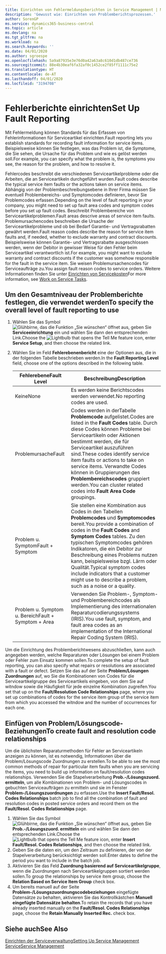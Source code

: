 ```yaml
---
title: Einrichten von Fehlermeldungsberichten in Service Management | Microsoft Docs
description: 'Gewusst wie: Einrichten von Problemberichtsprozessen.'
author: SorenGP
ms.service: dynamics365-business-central
ms.topic: article
ms.devlang: na
ms.tgt_pltfrm: na
ms.workload: na
ms.search.keywords: ''
ms.date: 04/01/2020
ms.author: sgroespe
ms.openlocfilehash: 5a9a87935e3e76d0a42a63a8c610d1db487ce736
ms.sourcegitcommit: 88e4b30eaf6fa32af0c1452ce2f85ff1111c75e2
ms.translationtype: HT
ms.contentlocale: de-AT
ms.lasthandoff: 04/01/2020
ms.locfileid: "3194708"
---
```

# <a name="set-up-fault-reporting"></a><span data-ttu-id="d7235-103">Fehlerberichte einrichten</span><span class="sxs-lookup"><span data-stu-id="d7235-103">Set Up Fault Reporting</span></span>
<span data-ttu-id="d7235-104">Mit Fehlermeldung können Standards für das Erfassen von Fehlerinformationen für Serviceartikel einrichten.</span><span class="sxs-lookup"><span data-stu-id="d7235-104">Fault reporting lets you establish standards for recording fault information for service items.</span></span> <span data-ttu-id="d7235-105">Beispielsweise können Sie festlegen, was das Problem ist, die Symptome, die Sie sehen, die Ursache für das Problem und wie es gelöst werden soll.</span><span class="sxs-lookup"><span data-stu-id="d7235-105">For example, you can specify what the problem is, the symptoms you see, the reason for the problem, and how to resolve it.</span></span>  

<span data-ttu-id="d7235-106">Fehlercodes beschreibt die verschiedenen Serviceartikelprobleme oder die Arbeiten, die an Serviceartikeln durchgeführt wurden.</span><span class="sxs-lookup"><span data-stu-id="d7235-106">Fault codes describe the typical service item faults or the actions taken on service items.</span></span> <span data-ttu-id="d7235-107">Abhängig von der Problembeschreibungsebene in Ihrer Firma müssen Sie eventuell Problembereichs- und Symptomcodes definieren, bevor Sie Problemcodes erfassen.</span><span class="sxs-lookup"><span data-stu-id="d7235-107">Depending on the level of fault reporting in your company, you might need to set up fault area codes and symptom codes before you set up fault codes.</span></span> <span data-ttu-id="d7235-108">Beschreibt Problembereiche von Serviceartikelproblemen.</span><span class="sxs-lookup"><span data-stu-id="d7235-108">Fault areas descrive areas of service item faults.</span></span> <span data-ttu-id="d7235-109">Problemursachencodes beschreiben die Ursache der Serviceartikelprobleme und ob bei Bedarf Garantie- und Vertragsrabatten gewährt werden.</span><span class="sxs-lookup"><span data-stu-id="d7235-109">Fault reason codes describe the reason for service item faults and, if needed, whether to exclude warranty and contract discounts.</span></span> <span data-ttu-id="d7235-110">Beispielsweise können Garantie- und Vertragsrabatte ausgeschlossen werden, wenn der Debitor in gewisser Weise für den Fehler beim Serviceartikel verantwortlich ist.</span><span class="sxs-lookup"><span data-stu-id="d7235-110">For example, you might want to exclude warranty and contract discounts if the customer was somehow responsible for the fault in the service item.</span></span> <span data-ttu-id="d7235-111">Sie weisen Problemursachencodes für Serviceaufträge zu.</span><span class="sxs-lookup"><span data-stu-id="d7235-111">You assign fault reason codes to service orders.</span></span> <span data-ttu-id="d7235-112">Weitere Informationen finden Sie unter [Einrichten von Servicekosten](service-how-to-work-on-service-tasks.md)</span><span class="sxs-lookup"><span data-stu-id="d7235-112">For more information, see [Work on Service Tasks](service-how-to-work-on-service-tasks.md).</span></span>  

## <a name="to-specify-the-overall-level-of-fault-reporting-to-use"></a><span data-ttu-id="d7235-113">Um den Gesamtniveau der Problemberichte festlegen, die verwendet werden</span><span class="sxs-lookup"><span data-stu-id="d7235-113">To specify the overall level of fault reporting to use</span></span>
1. <span data-ttu-id="d7235-114">Wählen Sie das Symbol ![Glühbirne, das die Funktion „Sie wünschen“ öffnet](media/ui-search/search_small.png "Tell Me-Funktion") aus, geben Sie **Serviceeinrichtung** ein und wählen Sie dann den entsprechenden Link.</span><span class="sxs-lookup"><span data-stu-id="d7235-114">Choose the ![Lightbulb that opens the Tell Me feature](media/ui-search/search_small.png "Tell me what you want to do") icon, enter **Service Setup**, and then choose the related link.</span></span>
2. <span data-ttu-id="d7235-115">Wählen Sie im Feld **Fehlerebenenbericht** eine der Optionen aus, die in der folgenden Tabelle beschrieben werden.</span><span class="sxs-lookup"><span data-stu-id="d7235-115">In the **Fault Reporting Level** field, choose one of the options described in the following table.</span></span>  

    |<span data-ttu-id="d7235-116">**Fehlerebene**</span><span class="sxs-lookup"><span data-stu-id="d7235-116">**Fault Level**</span></span>|<span data-ttu-id="d7235-117">**Beschreibung**</span><span class="sxs-lookup"><span data-stu-id="d7235-117">**Description**</span></span>|  
    |------------|-------------|  
    |<span data-ttu-id="d7235-118">Keine</span><span class="sxs-lookup"><span data-stu-id="d7235-118">None</span></span> | <span data-ttu-id="d7235-119">Es werden keine Berichtscodes werden verwendet.</span><span class="sxs-lookup"><span data-stu-id="d7235-119">No reporting codes are used.</span></span>|  
    |<span data-ttu-id="d7235-120">Problemursache</span><span class="sxs-lookup"><span data-stu-id="d7235-120">Fault</span></span> | <span data-ttu-id="d7235-121">Codes werden in derTabelle **Problemcode** aufgelistet.</span><span class="sxs-lookup"><span data-stu-id="d7235-121">Codes are listed in the **Fault Codes** table.</span></span> <span data-ttu-id="d7235-122">Durch diese Codes können Probleme bei Serviceartikeln oder Aktionen bestimmt werden, die für Serviceartikel auszuführen sind.</span><span class="sxs-lookup"><span data-stu-id="d7235-122">These codes identify service item faults or actions to take on service items.</span></span> <span data-ttu-id="d7235-123">Verwandte Codes können in Gruppierungen des **Problembereichscodes** gruppiert werden.</span><span class="sxs-lookup"><span data-stu-id="d7235-123">You can cluster related codes into **Fault Area Code** groupings.</span></span>|  
    |<span data-ttu-id="d7235-124">Problem u. Symptom</span><span class="sxs-lookup"><span data-stu-id="d7235-124">Fault + Symptom</span></span> | <span data-ttu-id="d7235-125">Sie stellen eine Kombination aus Codes in den Tabellen **Problemcodes** und **Symptomcodes** bereit.</span><span class="sxs-lookup"><span data-stu-id="d7235-125">You provide a combination of codes in the **Fault Codes** and **Symptom Codes** tables.</span></span> <span data-ttu-id="d7235-126">Zu den typischen Symptomcodes gehören Indikatoren, die ein Debitor zur Beschreibung eines Problems nutzen kann, beispielsweise bzgl. Lärm oder Qualität.</span><span class="sxs-lookup"><span data-stu-id="d7235-126">Typical symptom codes include indicators that a customer might use to describe a problem, such as a noise or a quality.</span></span>|  
    |<span data-ttu-id="d7235-127">Problem u. Symptom u. Bereich</span><span class="sxs-lookup"><span data-stu-id="d7235-127">Fault + Symptom + Area</span></span> | <span data-ttu-id="d7235-128">Verwenden Sie Problem-, Symptom- und Problembereichcodes als Implementierung des internationalen Reparaturcodierungssystems (IRIS).</span><span class="sxs-lookup"><span data-stu-id="d7235-128">You use fault, symptom, and fault area codes as an implementation of the International Repair Coding System (IRIS).</span></span>|  

<span data-ttu-id="d7235-129">Um die Einrichtung des Problemberichtwesens abzuschließen, kann auch angegeben werden, welche Reparaturen oder Lösungen bei einem Problem oder Fehler zum Einsatz kommen sollen.</span><span class="sxs-lookup"><span data-stu-id="d7235-129">To complete the setup of fault reporting, you can also specify what repairs or resolutions are associated with a fault or defect.</span></span> <span data-ttu-id="d7235-130">Setzen Sie das auf der Seite **Problem/Lösungen Zuordnungen** auf, wo Sie die Kombinationen von Codes für die Serviceartikelgruppe des Serviceartikels eingeben, von dem Sie auf witndow sowie die Häufigkeit für jede einzelne Kombination zugreifen.</span><span class="sxs-lookup"><span data-stu-id="d7235-130">You set that up on the **Fault/Resolution Code Relationships** page, where you set up combinations of codes for the service item group of the service item from which you accessed the witndow and the number of occurrences for each one.</span></span>

## <a name="to-create-fault-and-resolution-code-relationships"></a><span data-ttu-id="d7235-131">Einfügen von Problem/Lösungscode-Beziehungen</span><span class="sxs-lookup"><span data-stu-id="d7235-131">To create fault and resolution code relationships</span></span>
<!--this needs to go in a working with topic-->
<span data-ttu-id="d7235-132">Um die üblichsten Reparaturmethoden für Fehler an Serviceartikeln anzeigen zu können, ist es notwendig, Informationen über die Problem/Lösungscode Zuordnungen zu erstellen.</span><span class="sxs-lookup"><span data-stu-id="d7235-132">To be able to see the most common methods of repair for particular item faults when you are servicing the items, you need to build up information on fault/resolution codes relationships.</span></span> <span data-ttu-id="d7235-133">Verwenden Sie die Stapelverarbeitung **Prob.-/Lösungszuord. ermitteln**, um alle Kombinationen von Problem- und Lösungscodes in gebuchten Serviceaufträgen zu ermitteln und sie im Fenster **Problem-/Lösungszuordnungen** zu erfassen.</span><span class="sxs-lookup"><span data-stu-id="d7235-133">Use the **Insert Fault/Resol. Codes Relationships** batch job to find all the combination of fault and resolution codes in posted service orders and record them on the **Fault/Resol. Codes Relationships** page.</span></span>

1. <span data-ttu-id="d7235-134">Wählen Sie das Symbol ![Glühbirne, das die Funktion „Sie wünschen“ öffnet](media/ui-search/search_small.png "Tell Me-Funktion") aus, geben Sie **Prob.-/Lösungszuord. ermitteln** ein und wählen Sie dann den entsprechenden Link.</span><span class="sxs-lookup"><span data-stu-id="d7235-134">Choose the ![Lightbulb that opens the Tell Me feature](media/ui-search/search_small.png "Tell me what you want to do") icon, enter **Insert Fault/Resol. Codes Relationships**, and then choose the related link.</span></span>  
2. <span data-ttu-id="d7235-135">Geben Sie die daten ein, um den Zeitraum zu definieren, der von der Stapelverarbeitung berücksichtigt werden soll.</span><span class="sxs-lookup"><span data-stu-id="d7235-135">Enter dates to define the period you want to include in the batch job.</span></span>  
3. <span data-ttu-id="d7235-136">Aktivieren Sie das Feld **Zuordnung basierend auf Serviceartikelgruppe**, wenn die Zuordnungen nach Serviceartikelgruppen sortiert werden sollen.</span><span class="sxs-lookup"><span data-stu-id="d7235-136">To group the relationships by service item group, choose the **Relation Based on Service Item Group** check box.</span></span>  
4. <span data-ttu-id="d7235-137">Um bereits manuell auf der Seite **Problem-/Lösungszuordnungscodebeziehungen** eingefügte Datensätze zu behalten, aktivieren Sie das Kontrollkästchen **Manuell eingefügte Datensätze behalten**.</span><span class="sxs-lookup"><span data-stu-id="d7235-137">To retain the records that you have already inserted manually on the **Fault/Resol. Codes Relationships** page, choose the **Retain Manually Inserted Rec.** check box.</span></span>  

## <a name="see-also"></a><span data-ttu-id="d7235-138">Siehe auch</span><span class="sxs-lookup"><span data-stu-id="d7235-138">See Also</span></span>
[<span data-ttu-id="d7235-139">Einrichten der Serviceverwaltung</span><span class="sxs-lookup"><span data-stu-id="d7235-139">Setting Up Service Management</span></span>](service-setup-service.md)  
[<span data-ttu-id="d7235-140">Service</span><span class="sxs-lookup"><span data-stu-id="d7235-140">Service Management</span></span>](service-service.md)  
